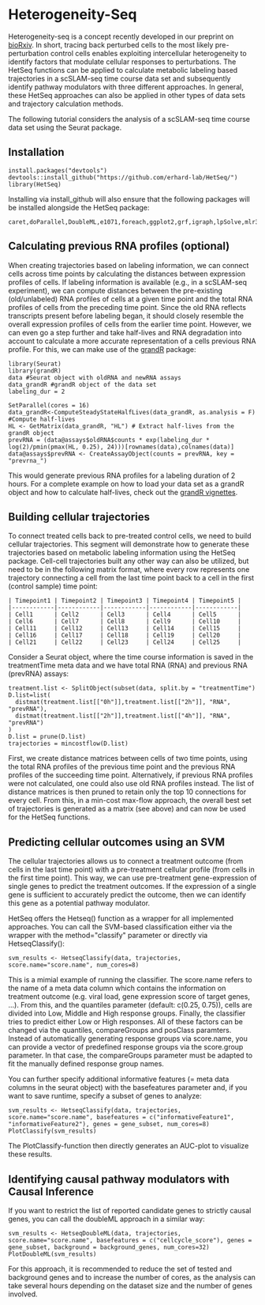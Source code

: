 # Heterogeneity-Seq

Heterogeneity-seq is a concept recently developed in our preprint on [bioRxiv](https://www.biorxiv.org/content/10.1101/2024.10.28.620481v1). In short, tracing back perturbed cells to the most likely pre-perturbation control cells enables exploiting intercellular heterogeneity to identify factors that modulate cellular responses to perturbations. The HetSeq functions can be applied to calculate metabolic labeling based trajectories in a scSLAM-seq time course data set and subsequently identify pathway modulators with three different approaches. In general, these HetSeq approaches can also be applied in other types of data sets and trajectory calculation methods.

The following tutorial considers the analysis of a scSLAM-seq time course data set using the Seurat package.


## Installation

	install.packages("devtools")
	devtools::install_github("https://github.com/erhard-lab/HetSeq/")
	library(HetSeq)

Installing via install_github will also ensure that the following packages will be installed alongside the HetSeq package:

```
caret,doParallel,DoubleML,e1071,foreach,ggplot2,grf,igraph,lpSolve,mlr3,mlr3learners,parallel,pROC,reshape2,Seurat
```

## Calculating previous RNA profiles (optional)


When creating trajectories based on labeling information, we can connect cells across time points by calculating the distances between expression profiles of cells. If labeling information is available (e.g., in a scSLAM-seq experiment), we can compute distances between the pre-existing (old/unlabeled) RNA profiles of cells at a given time point and the total RNA profiles of cells from the preceding time point. Since the old RNA reflects transcripts present before labeling began, it should closely resemble the overall expression profiles of cells from the earlier time point. However, we can even go a step further and take half-lives and RNA degradation into account to calculate a more accurate representation of a cells previous RNA profile. For this, we can make use of the [grandR](https://github.com/erhard-lab/grandR) package:


	library(Seurat)
	library(grandR)
	data #Seurat object with oldRNA and newRNA assays
	data_grandR #grandR object of the data set
	labeling_dur = 2

	SetParallel(cores = 16) 
	data_grandR<-ComputeSteadyStateHalfLives(data_grandR, as.analysis = F) #Compute half-lives
	HL <- GetMatrix(data_grandR, "HL") # Extract half-lives from the grandR object
	prevRNA = (data@assays$oldRNA$counts * exp(labeling_dur * log(2)/pmin(pmax(HL, 0.25), 24)))[rownames(data),colnames(data)]
	data@assays$prevRNA <- CreateAssayObject(counts = prevRNA, key = "prevrna_")


This would generate previous RNA profiles for a labeling duration of 2 hours. For a complete example on how to load your data set as a grandR object and how to calculate half-lives, check out the [grandR vignettes](https://grandr.erhard-lab.de/articles/getting-started.html).


## Building cellular trajectories

To connect treated cells back to pre-treated control cells, we need to build cellular trajectories. This segment will demonstrate how to generate these trajectories based on metabolic labeling information using the HetSeq package. Cell-cell trajectories built any other way can also be utilized, but need to be in the following matrix format, where every row represents one trajectory connecting a cell from the last time point back to a cell in the first (control sample) time point:


	| Timepoint1 | Timepoint2 | Timepoint3 | Timepoint4 | Timepoint5 |
	|------------|------------|------------|------------|------------|
	| Cell1      | Cell2      | Cell3      | Cell4      | Cell5      |
	| Cell6      | Cell7      | Cell8      | Cell9      | Cell10     |
	| Cell11     | Cell12     | Cell13     | Cell14     | Cell15     |
	| Cell16     | Cell17     | Cell18     | Cell19     | Cell20     |
	| Cell21     | Cell22     | Cell23     | Cell24     | Cell25     |


Consider a Seurat object, where the time course information is saved in the treatmentTime meta data and we have total RNA (RNA) and previous RNA (prevRNA) assays:

	treatment.list <- SplitObject(subset(data, split.by = "treatmentTime")
	D.list=list(
	  distmat(treatment.list[["0h"]],treatment.list[["2h"]], "RNA", "prevRNA"),
	  distmat(treatment.list[["2h"]],treatment.list[["4h"]], "RNA", "prevRNA")
	)
	D.list = prune(D.list)
	trajectories = mincostflow(D.list)

First, we create distance matrices between cells of two time points, using the total RNA profiles of the previous time point and the previous RNA profiles of the succeeding time point. Alternatively, if previous RNA profiles were not calculated, one could also use old RNA profiles instead. The list of distance matrices is then pruned to retain only the top 10 connections for every cell. From this, in a min-cost max-flow approach, the overall best set of trajectories is generated as a matrix (see above) and can now be used for the HetSeq functions.

## Predicting cellular outcomes using an SVM

The cellular trajectories allows us to connect a treatment outcome (from cells in the last time point) with a pre-treatment cellular profile (from cells in the first time point). This way, we can use pre-treatment gene-expression of single genes to predict the treatment outcomes. If the expression of a single gene is sufficient to accurately predict the outcome, then we can identify this gene as a potential pathway modulator.

HetSeq offers the Hetseq() function as a wrapper for all implemented approaches. You can call the SVM-based classification either via the wrapper with the method="classify" parameter or directly via HetseqClassify():

	svm_results <- HetseqClassify(data, trajectories, score.name="score.name", num_cores=8)
 
 This is a mimial example of running the classifier. The score.name refers to the name of a meta data column which contains the information on treatment outcome (e.g. viral load, gene expression score of target genes, ...). From this, and the quantiles parameter (default: c(0.25, 0.75)), cells are divided into Low, Middle and High response groups. Finally, the classifier tries to predict either Low or High responses. All of these factors can be changed via the quantiles, compareGroups and posClass paramters. Instead of automatically generating response groups via score.name, you can provide a vector of predefined response groups via the score.group parameter. In that case, the compareGroups parameter must be adapted to fit the manually defined response group names.
 
You can further specify additional informative features (= meta data columns in the seurat object) with the basefeatures parameter and, if you want to save runtime, specify a subset of genes to analyze:

	svm_results <- HetseqClassify(data, trajectories, score.name="score.name", basefeatures = c("informativeFeature1", "informativeFeature2"), genes = gene_subset, num_cores=8)
 	PlotClassify(svm_results)

The PlotClassify-function then directly generates an AUC-plot to visualize these results.


## Identifying causal pathway modulators with Causal Inference

If you want to restrict the list of reported candidate genes to strictly causal genes, you can call the doubleML approach in a similar way:

	svm_results <- HetseqDoubleML(data, trajectories, score.name="score.name", basefeatures = c("cellcycle_score"), genes = gene_subset, background = background_genes, num_cores=32)
 	PlotDoubleML(svm_results)

For this approach, it is recommended to reduce the set of tested and background genes and to increase the number of cores, as the analysis can take several hours depending on the dataset size and the number of genes involved.
